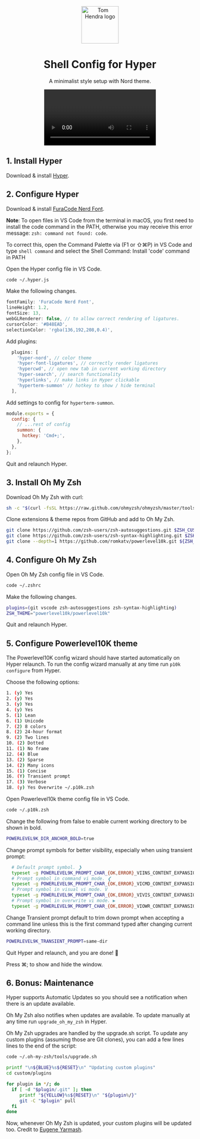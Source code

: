 <div align=center>
<img alt="Tom Hendra logo" src="https://res.cloudinary.com/tomhendra/image/upload/v1567091669/tomhendra-logo/tomhendra-logo-round-1024.png" width="100" />
<h1>Shell Config for Hyper</h1>
<p>A minimalist style setup with Nord theme.</p>
<video autoplay>
<source src="https://res.cloudinary.com/tomhendra/video/upload/v1591954592/github-readmes/hyper-shell-setup.mp4" type="video/mp4">
</video>
</div>

## 1. Install Hyper

Download & install [Hyper](https://hyper.is).

## 2. Configure Hyper

Download & install [FuraCode Nerd Font](https://github.com/ryanoasis/nerd-fonts/releases/download/v2.1.0/FiraCode.zip).

**Note**: To open files in VS Code from the terminal in macOS, you first need to install the code command in the PATH,
otherwise you may receive this error message: `zsh: command not found: code`.

To correct this, open the Command Palette via (F1 or ⇧⌘P) in VS Code and type `shell command` and select the Shell Command: Install 'code' command in PATH

Open the Hyper config file in VS Code.

```sh
code ~/.hyper.js
```

Make the following changes.

```js
fontFamily: 'FuraCode Nerd Font',
lineHeight: 1.2,
fontSize: 13,
webGLRenderer: false, // to allow correct rendering of ligatures.
cursorColor: '#B48EAD',
selectionColor: 'rgba(136,192,208,0.4)',
```

Add plugins:

```js
  plugins: [
    'hyper-nord', // color theme
    'hyper-font-ligatures', // correctly render ligatures
    'hypercwd', // open new tab in current working directory
    'hyper-search', // search functionality
    'hyperlinks', // make links in Hyper clickable
    'hyperterm-summon' // hotkey to show / hide terminal
  ],
```

Add settings to config for `hyperterm-summon`.

```js
module.exports = {
  config: {
    // ...rest of config
    summon: {
      hotkey: 'Cmd+;',
    },
  },
};
```

Quit and relaunch Hyper.

## 3. Install Oh My Zsh

Download Oh My Zsh with curl:

```sh
sh -c "$(curl -fsSL https://raw.github.com/ohmyzsh/ohmyzsh/master/tools/install.sh)"
```

Clone extensions & theme repos from GitHub and add to Oh My Zsh.

```sh
git clone https://github.com/zsh-users/zsh-autosuggestions.git $ZSH_CUSTOM/plugins/zsh-autosuggestions
git clone https://github.com/zsh-users/zsh-syntax-highlighting.git $ZSH_CUSTOM/plugins/zsh-syntax-highlighting
git clone --depth=1 https://github.com/romkatv/powerlevel10k.git ${ZSH_CUSTOM:-~/.oh-my-zsh/custom}/themes/powerlevel10k
```

## 4. Configure Oh My Zsh

Open Oh My Zsh config file in VS Code.

```sh
code ~/.zshrc
```

Make the following changes.

```sh
plugins=(git vscode zsh-autosuggestions zsh-syntax-highlighting)
ZSH_THEME="powerlevel10k/powerlevel10k"
```

Quit and relaunch Hyper.

## 5. Configure Powerlevel10K theme

The Powerlevel10K config wizard should have started automatically on Hyper relaunch.
To run the config wizard manually at any time run `p10k configure` from Hyper.

Choose the following options:

```sh
1. (y) Yes
2. (y) Yes
3. (y) Yes
4. (y) Yes
5. (1) Lean
6. (1) Unicode
7. (2) 8 colors
8. (2) 24-hour format
9. (2) Two lines
10. (2) Dotted
11. (1) No frame
12. (4) Blue
13. (2) Sparse
14. (2) Many icons
15. (1) Concise
16. (Y) Transient prompt
17. (3) Verbose
18. (y) Yes Overwrite ~/.p10k.zsh
```

Open Powerlevel10k theme config file in VS Code.

```sh
code ~/.p10k.zsh
```

Change the following from false to enable current working directory to be shown in bold.

```sh
POWERLEVEL9K_DIR_ANCHOR_BOLD=true
```

Change prompt symbols for better visibility, especially when using transient prompt:

```sh
  # Default prompt symbol. ❯
  typeset -g POWERLEVEL9K_PROMPT_CHAR_{OK,ERROR}_VIINS_CONTENT_EXPANSION='▶'
  # Prompt symbol in command vi mode. ❮
  typeset -g POWERLEVEL9K_PROMPT_CHAR_{OK,ERROR}_VICMD_CONTENT_EXPANSION='◀'
  # Prompt symbol in visual vi mode. V
  typeset -g POWERLEVEL9K_PROMPT_CHAR_{OK,ERROR}_VIVIS_CONTENT_EXPANSION='▼'
  # Prompt symbol in overwrite vi mode. ▶
  typeset -g POWERLEVEL9K_PROMPT_CHAR_{OK,ERROR}_VIOWR_CONTENT_EXPANSION='▶▶'
```

Change Transient prompt default to trim down prompt when accepting a command line unless this is the first command typed after changing current working directory.

```sh
POWERLEVEL9K_TRANSIENT_PROMPT=same-dir
```

Quit Hyper and relaunch, and you are done! 🚀

Press ⌘; to show and hide the window.

## 6. Bonus: Maintenance

Hyper supports Automatic Updates so you should see a notification when there is an update available.

Oh My Zsh also notifies when updates are available. To update manually at any time run `upgrade_oh_my_zsh` in Hyper.

Oh My Zsh upgrades are handled by the upgrade.sh script.
To update any custom plugins (assuming those are Git clones), you can add a few lines lines to the end of the script:

```sh
code ~/.oh-my-zsh/tools/upgrade.sh
```

```sh
printf "\n${BLUE}%s${RESET}\n" "Updating custom plugins"
cd custom/plugins

for plugin in */; do
  if [ -d "$plugin/.git" ]; then
     printf "${YELLOW}%s${RESET}\n" "${plugin%/}"
     git -C "$plugin" pull
  fi
done
```

Now, whenever Oh My Zsh is updated, your custom plugins will be updated too.
Credit to [Eugene Yarmash](https://unix.stackexchange.com/questions/477258/how-to-auto-update-custom-plugins-in-oh-my-zsh).
